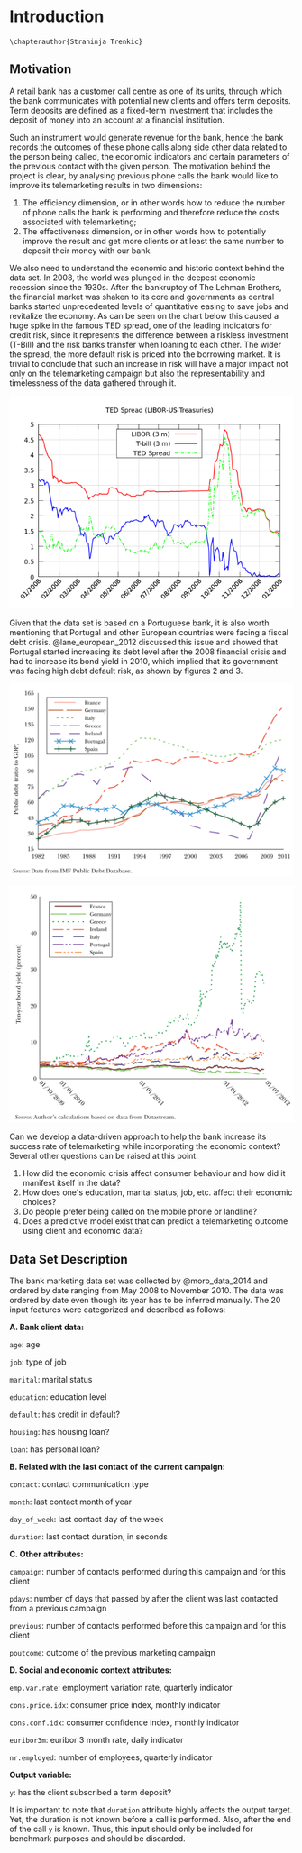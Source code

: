 # Introduction
```{=latex}
\chapterauthor{Strahinja Trenkic}
```

## Motivation

A retail bank has a customer call centre as one of its units, through which the bank communicates with potential new clients and offers term deposits. Term deposits are defined as a fixed-term investment that includes the deposit of money into an account at a financial institution.

Such an instrument would generate revenue for the bank, hence the bank records the outcomes of these phone calls along side other data related to the person being called, the economic indicators and certain parameters of the previous contact with the given person. The motivation behind the project is clear, by analysing previous phone calls the bank would like to improve its telemarketing results in two dimensions:

1. The efficiency dimension, or in other words how to reduce the number of phone calls the bank is performing and therefore reduce the costs associated with telemarketing;
2. The effectiveness dimension, or in other words how to potentially improve the result and get more clients or at least the same number to deposit their money with our bank.

We also need to understand the economic and historic context behind the data set. In 2008, the world was plunged in the deepest economic recession since the 1930s. After the bankruptcy of The Lehman Brothers, the financial market was shaken to its core and governments as central banks started unprecedented levels of quantitative easing to save jobs and revitalize the economy. As can be seen on the chart below this caused a huge spike in the famous TED spread, one of the leading indicators for credit risk, since it represents the difference between a riskless investment (T-Bill) and the risk banks transfer when loaning to each other. The wider the spread, the more default risk is priced into the borrowing market. It is trivial to conclude that such an increase in risk will have a major impact not only on the telemarketing campaign but also the representability and timelessness of the data gathered through it.

![TED spread, 2008-2009](../figures/1_1_TED_spread.png)

Given that the data set is based on a Portuguese bank, it is also worth mentioning that Portugal and other European countries were facing a fiscal debt crisis. @lane_european_2012 discussed this issue and showed that Portugal started increasing its debt level after the 2008 financial crisis and had to increase its bond yield in 2010, which implied that its government was facing high debt default risk, as shown by figures 2 and 3.

![The evolution of public debt, 1982–2011](../figures/1_2_Public_Debt.png)

![Yields on 10-year sovereign bonds, 2009–2012](../figures/1_3_Yield.png)

Can we develop a data-driven approach to help the bank increase its success rate of telemarketing while incorporating the economic context? Several other questions can be raised at this point:

1. How did the economic crisis affect consumer behaviour and how did it manifest itself in the data?
2. How does one's education, marital status, job, etc. affect their economic choices?
3. Do people prefer being called on the mobile phone or landline?
4. Does a predictive model exist that can predict a telemarketing outcome using client and economic data?

## Data Set Description

The bank marketing data set was collected by @moro_data_2014 and ordered by date ranging from May 2008 to November 2010. The data was ordered by date even though its year has to be inferred manually. The 20 input features were categorized and described as follows:

**A. Bank client data:**

`age`: age 

`job`: type of job

`marital`: marital status

`education`: education level

`default`: has credit in default?

`housing`: has housing loan?

`loan`: has personal loan?

**B. Related with the last contact of the current campaign:**

`contact`: contact communication type

`month`: last contact month of year

`day_of_week`: last contact day of the week

`duration`: last contact duration, in seconds 


**C. Other attributes:**


`campaign`: number of contacts performed during this campaign and for this client

`pdays`: number of days that passed by after the client was last contacted from a previous
campaign

`previous`: number of contacts performed before this campaign and for this client

`poutcome`: outcome of the previous marketing campaign

**D. Social and economic context attributes:**

`emp.var.rate`: employment variation rate, quarterly indicator

`cons.price.idx`: consumer price index, monthly indicator

`cons.conf.idx`: consumer confidence index, monthly indicator

`euribor3m`: euribor 3 month rate, daily indicator

`nr.employed`: number of employees, quarterly indicator

**Output variable:**

`y`: has the client subscribed a term deposit?

It is important to note that `duration` attribute highly affects the output target. Yet, the duration is not known before a call is performed. Also, after the end of the call `y` is known. Thus, this input should only be included for benchmark purposes and should be discarded.
